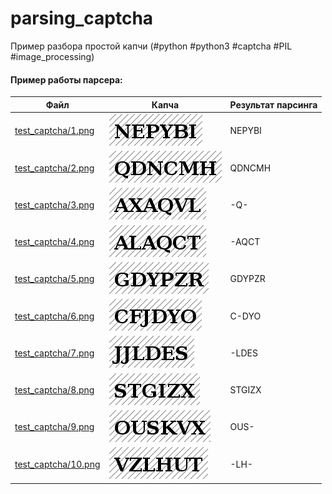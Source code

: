 # parsing_captcha
Пример разбора простой капчи (#python #python3 #captcha #PIL #image_processing)

#### Пример работы парсера: 

Файл         | Капча | Результат парсинга
------------ | ------------ | ------------
[test_captcha/1.png](test_captcha/1.png) | ![test_captcha/1.png](test_captcha/1.png) | NEPYBI
[test_captcha/2.png](test_captcha/2.png) | ![test_captcha/2.png](test_captcha/2.png) | QDNCMH
[test_captcha/3.png](test_captcha/3.png) | ![test_captcha/3.png](test_captcha/3.png) | -Q-
[test_captcha/4.png](test_captcha/4.png) | ![test_captcha/4.png](test_captcha/4.png) | -AQCT
[test_captcha/5.png](test_captcha/5.png) | ![test_captcha/5.png](test_captcha/5.png) | GDYPZR
[test_captcha/6.png](test_captcha/6.png) | ![test_captcha/6.png](test_captcha/6.png) | C-DYO
[test_captcha/7.png](test_captcha/7.png) | ![test_captcha/7.png](test_captcha/7.png) | -LDES
[test_captcha/8.png](test_captcha/8.png) | ![test_captcha/8.png](test_captcha/8.png) | STGIZX
[test_captcha/9.png](test_captcha/9.png) | ![test_captcha/9.png](test_captcha/9.png) | OUS-
[test_captcha/10.png](test_captcha/10.png) | ![test_captcha/10.png](test_captcha/10.png) | -LH-
